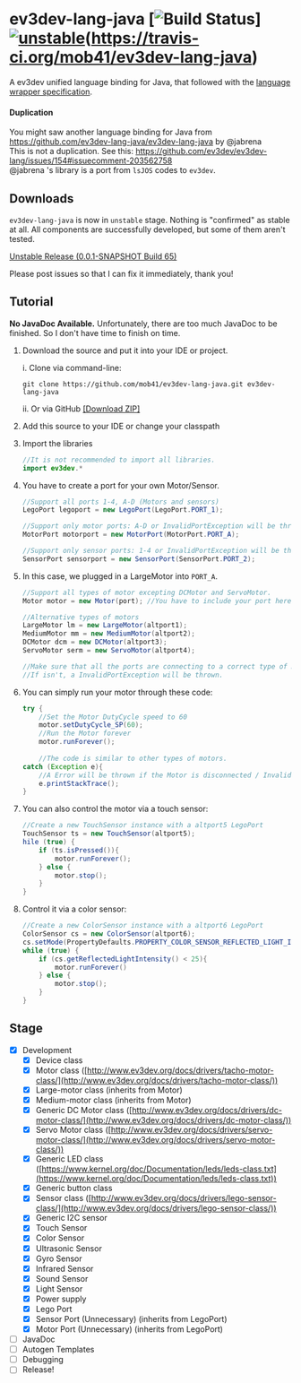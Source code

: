 # ev3dev-lang-java [![Build Status](https://travis-ci.org/mob41/ev3dev-lang-java.svg?branch=master)] [![unstable](http://badges.github.io/stability-badges/dist/unstable.svg)](https://github.com/mob41/ev3dev-lang-java/releases/tag/unstable-0.0.1-SNAPSHOT-B65)(https://travis-ci.org/mob41/ev3dev-lang-java)
A ev3dev unified language binding for Java, that followed with the [language wrapper specification](http://ev3dev-lang.readthedocs.org/en/latest/spec.html).

#### Duplication
You might saw another language binding for Java from https://github.com/ev3dev-lang-java/ev3dev-lang-java by @jabrena<br>
This is not a duplication. See this: https://github.com/ev3dev/ev3dev-lang/issues/154#issuecomment-203562758<br>
@jabrena 's library is a port from ```lsJOS``` codes to ```ev3dev```.

## Downloads 
```ev3dev-lang-java``` is now in ```unstable``` stage. Nothing is "confirmed" as stable at all. All components are successfully developed, but some of them aren't tested.

[Unstable Release (0.0.1-SNAPSHOT Build 65)](https://github.com/mob41/ev3dev-lang-java/releases/tag/unstable-0.0.1-SNAPSHOT-B65)

Please post issues so that I can fix it immediately, thank you!

## Tutorial
<b>No JavaDoc Available.</b> Unfortunately, there are too much JavaDoc to be finished. So I don't have time to finish on time.

1. Download the source and put it into your IDE or project.

	i. Clone via command-line:

	```
	git clone https://github.com/mob41/ev3dev-lang-java.git ev3dev-lang-java
	```
	
	ii. Or via GitHub [[Download ZIP]](https://github.com/mob41/ev3dev-lang-java/archive/master.zip)
2. Add this source to your IDE or change your classpath
3. Import the libraries

	```java
	//It is not recommended to import all libraries.
	import ev3dev.* 
	```
	
4. You have to create a port for your own Motor/Sensor.

	```java
	//Support all ports 1-4, A-D (Motors and sensors)
	LegoPort legoport = new LegoPort(LegoPort.PORT_1);

	//Support only motor ports: A-D or InvalidPortException will be thrown
	MotorPort motorport = new MotorPort(MotorPort.PORT_A);
	
	//Support only sensor ports: 1-4 or InvalidPortException will be thrown
	SensorPort sensorport = new SensorPort(SensorPort.PORT_2);
	```
	
5. In this case, we plugged in a LargeMotor into ```PORT_A```.

	```java
	//Support all types of motor excepting DCMotor and ServoMotor.
	Motor motor = new Motor(port); //You have to include your port here.
	
	//Alternative types of motors
	LargeMotor lm = new LargeMotor(altport1);
	MediumMotor mm = new MediumMotor(altport2);
	DCMotor dcm = new DCMotor(altport3);
	ServoMotor serm = new ServoMotor(altport4);
	
	//Make sure that all the ports are connecting to a correct type of motor.
	//If isn't, a InvalidPortException will be thrown.
	```
	
6. You can simply run your motor through these code:

	```java
	try {
		//Set the Motor DutyCycle speed to 60
		motor.setDutyCycle_SP(60);
		//Run the Motor forever
		motor.runForever();
		
		//The code is similar to other types of motors.
	catch (Exception e){
		//A Error will be thrown if the Motor is disconnected / Invalid.
		e.printStackTrace();
	}
	```
	
7. You can also control the motor via a touch sensor:

	```java
	//Create a new TouchSensor instance with a altport5 LegoPort
	TouchSensor ts = new TouchSensor(altport5);
	hile (true) {
		if (ts.isPressed()){
			motor.runForever();
		} else {
			motor.stop();
		}
	}
	```
	
8. Control it via a color sensor:

	```java
	//Create a new ColorSensor instance with a altport6 LegoPort
	ColorSensor cs = new ColorSensor(altport6);
	cs.setMode(PropertyDefaults.PROPERTY_COLOR_SENSOR_REFLECTED_LIGHT_INTENSITY_REQUIRED_MODE);
	while (true) {
		if (cs.getReflectedLightIntensity() < 25){
			motor.runForever()
		} else {
			motor.stop();
		}
	}
	```

## Stage
- [x] Development
	- [x] Device class
	- [x] Motor class ([http://www.ev3dev.org/docs/drivers/tacho-motor-class/](http://www.ev3dev.org/docs/drivers/tacho-motor-class/))
	- [x] Large-motor class (inherits from Motor)
	- [x] Medium-motor class (inherits from Motor)
	- [x] Generic DC Motor class ([http://www.ev3dev.org/docs/drivers/dc-motor-class/](http://www.ev3dev.org/docs/drivers/dc-motor-class/))
	- [x] Servo Motor class ([http://www.ev3dev.org/docs/drivers/servo-motor-class/](http://www.ev3dev.org/docs/drivers/servo-motor-class/))
	- [x] Generic LED class ([https://www.kernel.org/doc/Documentation/leds/leds-class.txt](https://www.kernel.org/doc/Documentation/leds/leds-class.txt))
	- [x] Generic button class
	- [x] Sensor class ([http://www.ev3dev.org/docs/drivers/lego-sensor-class/](http://www.ev3dev.org/docs/drivers/lego-sensor-class/))
	- [x] Generic I2C sensor
	- [x] Touch Sensor
	- [x] Color Sensor
	- [x] Ultrasonic Sensor
	- [x] Gyro Sensor
	- [x] Infrared Sensor
	- [x] Sound Sensor
	- [x] Light Sensor
	- [x] Power supply
	- [x] Lego Port
	- [x] Sensor Port (Unnecessary) (inherits from LegoPort)
	- [x] Motor Port (Unnecessary) (inherits from LegoPort)
- [ ] JavaDoc
- [ ] Autogen Templates
- [ ] Debugging
- [ ] Release!
